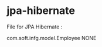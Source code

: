 # jpa-hibernate

File  for JPA Hibernate :

<persistence xmlns="http://java.sun.com/xml/ns/persistence"
        xmlns:xsi="http://www.w3.org/2001/XMLSchema-instance"
        xsi:schemaLocation="http://java.sun.com/xml/ns/persistence http://java.sun.com/xml/ns/persistence/persistence_2_0.xsd"
        version="2.0">
    <persistence-unit name="EmployeeService" transaction-type="RESOURCE_LOCAL">
        <class>com.soft.infg.model.Employee</class>
        <validation-mode>NONE</validation-mode>
		<properties>
            <property name="javax.persistence.jdbc.driver" value="oracle.jdbc.driver.OracleDriver"/>
            <property name="javax.persistence.jdbc.url" value="jdbc:oracle:thin:@127.0.0.1:1521:XE"/>
            <property name="javax.persistence.jdbc.user" value="JPA"/>
            <property name="javax.persistence.jdbc.password" value="jpa"/>
           <property name="hibernate.hbm2ddl.auto" value="create-drop" />
        </properties>
    </persistence-unit>
</persistence>
